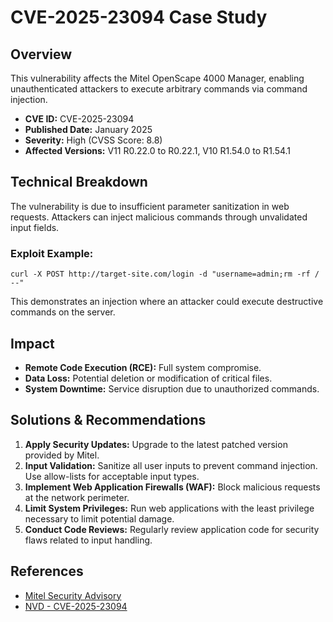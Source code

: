
# CVE-2025-23094 Case Study

## Overview
This vulnerability affects the Mitel OpenScape 4000 Manager, enabling unauthenticated attackers to execute arbitrary commands via command injection.

- **CVE ID:** CVE-2025-23094  
- **Published Date:** January 2025  
- **Severity:** High (CVSS Score: 8.8)  
- **Affected Versions:** V11 R0.22.0 to R0.22.1, V10 R1.54.0 to R1.54.1  

## Technical Breakdown
The vulnerability is due to insufficient parameter sanitization in web requests. Attackers can inject malicious commands through unvalidated input fields.

### Exploit Example:
```
curl -X POST http://target-site.com/login -d "username=admin;rm -rf / --"
```
This demonstrates an injection where an attacker could execute destructive commands on the server.

## Impact
- **Remote Code Execution (RCE):** Full system compromise.
- **Data Loss:** Potential deletion or modification of critical files.
- **System Downtime:** Service disruption due to unauthorized commands.

## Solutions & Recommendations
1. **Apply Security Updates:** Upgrade to the latest patched version provided by Mitel.
2. **Input Validation:** Sanitize all user inputs to prevent command injection. Use allow-lists for acceptable input types.
3. **Implement Web Application Firewalls (WAF):** Block malicious requests at the network perimeter.
4. **Limit System Privileges:** Run web applications with the least privilege necessary to limit potential damage.
5. **Conduct Code Reviews:** Regularly review application code for security flaws related to input handling.

## References
- [Mitel Security Advisory](https://mitel.com/security/cve-2025-23094)  
- [NVD - CVE-2025-23094](https://nvd.nist.gov/vuln/detail/CVE-2025-23094)
